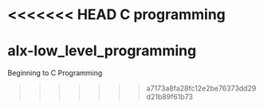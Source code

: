 <<<<<<< HEAD
C programming
=======
# alx-low_level_programming
Beginning to C Programming
>>>>>>> a7173a8fa28fc12e2be76373dd29d21b89f61b73
